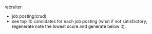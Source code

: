 recruiter

- job posting(crud)
- see top 10 candidates for each job posting (what if not satisfactory, regenerate note the lowest score and generate below it).

